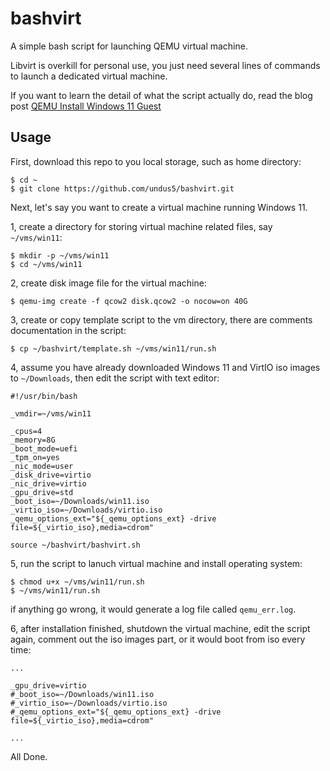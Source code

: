 # bashvirt

A simple bash script for launching QEMU virtual machine.

Libvirt is overkill for personal use, you just need several lines of commands to
launch a dedicated virtual machine.

If you want to learn the detail of what the script actually do, read the blog post
[QEMU Install Windows 11 Guest](https://undus.net/posts/qemu-install-windows11-guest/)

## Usage

First, download this repo to you local storage, such as home directory:

```
$ cd ~
$ git clone https://github.com/undus5/bashvirt.git
```

Next, let's say you want to create a virtual machine running Windows 11.

1, create a directory for storing virtual machine related files, say `~/vms/win11`:

```
$ mkdir -p ~/vms/win11
$ cd ~/vms/win11
```

2, create disk image file for the virtual machine:

```
$ qemu-img create -f qcow2 disk.qcow2 -o nocow=on 40G
```

3, create or copy template script to the vm directory, there are comments
documentation in the script:

```
$ cp ~/bashvirt/template.sh ~/vms/win11/run.sh
```

4, assume you have already downloaded Windows 11 and VirtIO iso images to
`~/Downloads`, then edit the script with text editor:

```
#!/usr/bin/bash

_vmdir=~/vms/win11

_cpus=4
_memory=8G
_boot_mode=uefi
_tpm_on=yes
_nic_mode=user
_disk_drive=virtio
_nic_drive=virtio
_gpu_drive=std
_boot_iso=~/Downloads/win11.iso
_virtio_iso=~/Downloads/virtio.iso
_qemu_options_ext="${_qemu_options_ext} -drive file=${_virtio_iso},media=cdrom"

source ~/bashvirt/bashvirt.sh
```

5, run the script to lanuch virtual machine and install operating system:

```
$ chmod u+x ~/vms/win11/run.sh
$ ~/vms/win11/run.sh
```

if anything go wrong, it would generate a log file called `qemu_err.log`.

6, after installation finished, shutdown the virtual machine, edit the script
again, comment out the iso images part, or it would boot from iso every time:

```
...

_gpu_drive=virtio
#_boot_iso=~/Downloads/win11.iso
#_virtio_iso=~/Downloads/virtio.iso
#_qemu_options_ext="${_qemu_options_ext} -drive file=${_virtio_iso},media=cdrom"

...
```

All Done.

